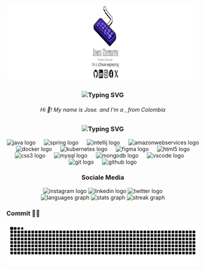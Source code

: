 
<br clear="both">

<div align="center">
  <img height="200" width="1920" style="border-radius: 20px;" src="img/portada-github.jpg"  />
</div>


<h3 align="center"  href="https://git.io/typing-svg"><img src="https://readme-typing-svg.herokuapp.com?font=Quicksand&pause=1000&color=F7F7F7&center=true&vCenter=true&random=false&width=435&lines=About+me" alt="Typing SVG" /></h3>


<h6 align="center">Hi 🤙! My name is Jose. and I'm a , from Colombia</h6>


<h3 align="center" href="https://git.io/typing-svg"><img src="https://readme-typing-svg.herokuapp.com?font=Quicksand&pause=1000&color=F7F7F7&center=true&random=false&width=435&lines=Frameworks+-+Tools+-+language" alt="Typing SVG" /></h3>


<div align="center">
  <img src="https://cdn.jsdelivr.net/gh/devicons/devicon/icons/java/java-original.svg" height="33" alt="java logo"  />
  <img width="14" />
  <img src="https://cdn.jsdelivr.net/gh/devicons/devicon/icons/spring/spring-original.svg" height="33" alt="spring logo"  />
  <img width="14" />
  <img src="https://cdn.jsdelivr.net/gh/devicons/devicon/icons/intellij/intellij-original.svg" height="33" alt="intellij logo"  />
  <img width="14" />
  <img src="https://cdn.jsdelivr.net/gh/devicons/devicon/icons/amazonwebservices/amazonwebservices-plain-wordmark.svg" height="33" alt="amazonwebservices logo"  />
  <img width="14" />
  <img src="https://cdn.jsdelivr.net/gh/devicons/devicon/icons/docker/docker-original-wordmark.svg" height="33" alt="docker logo"  />
  <img width="14" />
  <img src="https://cdn.jsdelivr.net/gh/devicons/devicon/icons/kubernetes/kubernetes-plain.svg" height="33" alt="kubernetes logo"  />
  <img width="14" />
  <img src="https://cdn.jsdelivr.net/gh/devicons/devicon/icons/figma/figma-original.svg" height="33" alt="figma logo"  />
  <img width="14" />
  <img src="https://cdn.jsdelivr.net/gh/devicons/devicon/icons/html5/html5-original.svg" height="33" alt="html5 logo"  />
  <img width="14" />
  <img src="https://cdn.jsdelivr.net/gh/devicons/devicon/icons/css3/css3-original.svg" height="33" alt="css3 logo"  />
  <img width="14" />
  <img src="https://cdn.jsdelivr.net/gh/devicons/devicon/icons/mysql/mysql-original-wordmark.svg" height="33" alt="mysql logo"  />
  <img width="14" />
  <img src="https://cdn.jsdelivr.net/gh/devicons/devicon/icons/mongodb/mongodb-original-wordmark.svg" height="33" alt="mongodb logo"  />
  <img width="14" />
  <img src="https://cdn.jsdelivr.net/gh/devicons/devicon/icons/vscode/vscode-original.svg" height="33" alt="vscode logo"  />
  <img width="14" />
  <img src="https://cdn.jsdelivr.net/gh/devicons/devicon/icons/git/git-original.svg" height="33" alt="git logo"  />
  <img width="14" />
  <img src="https://cdn.jsdelivr.net/gh/devicons/devicon/icons/github/github-original.svg" height="33" alt="github logo"  />
</div>

<h3 align="center"> Sociale Media </h3>

<div align="center">
  <img src="https://img.shields.io/static/v1?message=Instagram&logo=instagram&label=&color=E4405F&logoColor=white&labelColor=&style=for-the-badge" height="35" alt="instagram logo"  />
  <img src="https://img.shields.io/static/v1?message=LinkedIn&logo=linkedin&label=&color=0077B5&logoColor=white&labelColor=&style=for-the-badge" height="35" alt="linkedin logo"  />
  <img src="https://img.shields.io/static/v1?message=Twitter&logo=twitter&label=&color=1DA1F2&logoColor=white&labelColor=&style=for-the-badge" height="35" alt="twitter logo"  />
</div>



<div align="center">
  <img src="https://github-readme-stats.vercel.app/api/top-langs?username=jnavarrop26&locale=en&hide_title=false&layout=compact&card_width=320&langs_count=4&theme=vision-friendly-dark&hide_border=true" height="107" alt="languages graph"  />
  <img src="https://github-readme-stats.vercel.app/api?username=jnavarrop26&hide_title=false&hide_rank=false&show_icons=true&include_all_commits=false&count_private=true&disable_animations=true&theme=vision-friendly-dark&locale=en&hide_border=true" height="110" alt="stats graph"  />
  <img src="https://streak-stats.demolab.com?user=jnavarrop26&locale=en&mode=daily&theme=vision-friendly-dark&hide_border=true&border_radius=5" height="120" alt="streak graph"  />
</div>


### Commit 👨‍💻

<img src="https://raw.githubusercontent.com/jnavarrop26/jnavarrop26/output/snake.svg" alt="Snake animation" />

###
